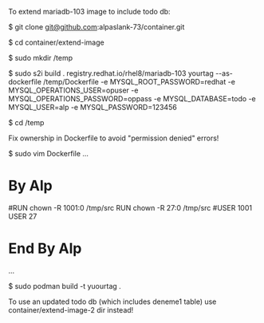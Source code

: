 To extend mariadb-103 image to include todo db:

$ git clone git@github.com:alpaslank-73/container.git

$ cd container/extend-image

$ sudo mkdir /temp

$ sudo s2i build . registry.redhat.io/rhel8/mariadb-103 yourtag --as-dockerfile /temp/Dockerfile -e MYSQL_ROOT_PASSWORD=redhat -e MYSQL_OPERATIONS_USER=opuser -e MYSQL_OPERATIONS_PASSWORD=oppass -e MYSQL_DATABASE=todo -e MYSQL_USER=alp -e MYSQL_PASSWORD=123456

$ cd /temp

Fix ownership in Dockerfile to avoid "permission denied" errors!

$ sudo vim Dockerfile
...
# By Alp
#RUN chown -R 1001:0 /tmp/src
RUN chown -R 27:0 /tmp/src
#USER 1001
USER 27
# End By Alp
...

$ sudo podman build -t yuourtag .


To use an updated todo db (which includes deneme1 table) use container/extend-image-2 dir instead! 
